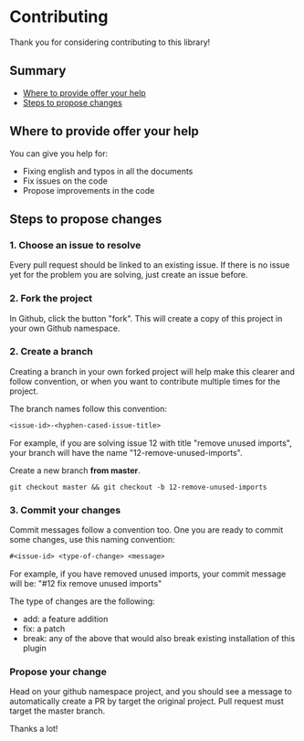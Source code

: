 # Contributing

Thank you for considering contributing to this library!

## Summary

- [Where to provide offer your help](#where-to-provide-offer-your-help)
- [Steps to propose changes](#steps-to-propose-changes)

## Where to provide offer your help

You can give you help for:

- Fixing english and typos in all the documents
- Fix issues on the code
- Propose improvements in the code

## Steps to propose changes

### 1. Choose an issue to resolve

Every pull request should be linked to an existing issue. If there is no issue yet for the problem you are solving, just create an issue before.

### 2. Fork the project

In Github, click the button "fork". This will create a copy of this project in your own Github namespace.

### 2. Create a branch

Creating a branch in your own forked project will help make this clearer and follow convention, or when you want to contribute multiple times for the project.

The branch names follow this convention:

```txt
<issue-id>-<hyphen-cased-issue-title>
```

For example, if you are solving issue 12 with title "remove unused imports", your branch will have the name "12-remove-unused-imports".

Create a new branch **from master**.

```
git checkout master && git checkout -b 12-remove-unused-imports
```

### 3. Commit your changes

Commit messages follow a convention too. One you are ready to commit some changes, use this naming convention:

```txt
#<issue-id> <type-of-change> <message>
```

For example, if you have removed unused imports, your commit message will be: "#12 fix remove unused imports"

The type of changes are the following:

- add: a feature addition
- fix: a patch
- break: any of the above that would also break existing installation of this plugin

### Propose your change

Head on your github namespace project, and you should see a message to automatically create a PR by target the original project. Pull request must target the master branch.

Thanks a lot!
